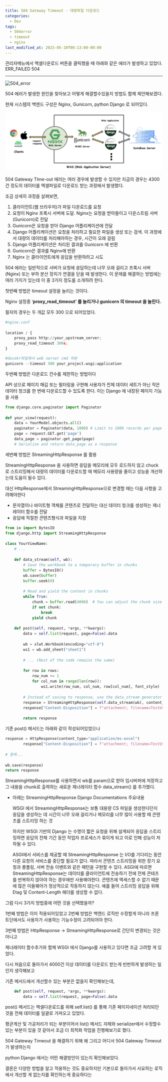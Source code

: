 ```yaml
---
title: 504 Gateway Timeout - 대량파일 다운로드
categories:
  - Dev
tags:
  - 504error
  - timeout
  - nginx
last_modified_at: 2023-05-10T00:13:00-00:00
---
```


관리자메뉴에서 엑셀다운로드 버튼을 클릭했을 때 아래와 같은 에러가 발생하고 있었다. ERR_FAILED 504 

---
![504_error](/assets/images/a76cde77-85d6-4234-93cf-c6df79b77bf4/504_error.png)

504 에러가 발생한 원인을 찾아보고 어떻게 해결할수있을지 방법도 함께 제안해보겠다.

현재 시스템의 백엔드 구성은 Nginx, Gunicorn, python Django 로 되어있다.

![nginx-gunicorn-django](/assets/images/images_black2code_post_62632102-11e2-457f-a560-5c9ec728b031_image.png)

504 Gateway TIme-out 에러는 여러 경우에 발생할 수 있지만 지금의 경우는 4300건 정도의 데이터를 엑셀파일로 다운로드 받는 과정에서 발생했다. 

조금 상세히 과정을 살펴보면,

1. 클라이언트(웹 브라우저)가 파일 다운로드를 요청
2. 요청이 Nginx 프록시 서버에 도달. Nginx는 요청을 받아들이고 다운스트림 서버(Gunicorn)로 전달
3. Gunicorn은 요청을 받아 Django 어플리케이션에 전달
4. Django 어플리케이션은 요청을 처리하고 필요한 파일을 생성 또는 검색. 이 과정에서 대량의 데이터를 처리해야하는 경우, 시간이 오래 걸림
5. Django 어플리케이션은 처리된 결과를 Gunicorn 에 반환
6. Gunicorn은 결과를 Nginx에 반환
7. Nginx 는 클라이언트에게 응답을 반환하려고 시도

504 에러는 일반적으로 서버가 요청에 응답하는데 너무 오래 걸리고 프록시 서버(Nginx) 또는 부하 분산 장치가 연결을 닫을 때 발생한다. 이 문제를 해결하는 방법에는 여러 가지가 있는데 이 중 3가지 정도를 소개하려 한다.

첫번째 방법은 timeout 설정을 늘리는 것이다.

Nginx 설정중 ‘**proxy_read_timeout’ 를 늘리거나 gunicorn 의 timeout 을 늘린다.**

필자의 경우는 두 개값 모두 300 으로 되어있었다.

```python
#nginx.conf

location / {
    proxy_pass http://your_upstream_server;
    proxy_read_timeout 300s;
}
```

```python
#docekr파일에서 web server cmd 부분
gunicorn --timeout 300 your_project.wsgi:application
```

두번째 방법은 다운로드 건수를 제한하는 방법이다

API 상으로 페이지 매김 또는 필터링을 구현해 사용자가 전체 데이터 세트가 아닌 작은 데이터 청크를 한 번에 다운로드할 수 있도록 한다. 이는 Django 에 내장된 페이지 기능을 사용

```python
from django.core.paginator import Paginator

def your_view(request):
    data = YourModel.objects.all()
    paginator = Paginator(data, 1000) # Limit to 1000 records per page
    page = request.GET.get('page')
    data_page = paginator.get_page(page)
    # Serialize and return data_page as a response
```

세번째 방법은 StreamingHttpResponse 를 활용

StreamingHttpResponse 을 사용하면 응답을 메모리에 모두 로드하지 않고 chuck 로 스트리밍해서 대량의 데이터를 다운로드할 때 메모리 사용량을 줄이고 성능을 개선하는데 도움이 될수 있다.

대신 HttpResponse에서 StreamingHttpResponse으로 변경할 때는 다음 사항을 고려해야한다

- 문자열이나 바이트형 객체를 콘텐츠로 전달하는 대신 데이터 청크를 생성하는 제너레이터 함수를 전달
- 응답에 적절한 콘텐츠형식과 파일을 지정

```python
from io import BytesIO
from django.http import StreamingHttpResponse

class YourViewName:
    # ...

    def data_stream(self, wb):
        # Save the workbook to a temporary buffer in chunks
        buffer = BytesIO()
        wb.save(buffer)
        buffer.seek(0)

        # Read and yield the content in chunks
        while True:
            chunk = buffer.read(4096)  # You can adjust the chunk size
            if not chunk:
                break
            yield chunk

    def post(self, request, *args, **kwargs):
        data = self.list(request, page=False).data

        wb = xlwt.Workbook(encoding="utf-8")
        ws1 = wb.add_sheet("sheet1")

        # ... (Rest of the code remains the same)

        for row in rows:
            row_num += 1
            for col_num in range(len(row)):
                ws1.write(row_num, col_num, row[col_num], font_style)

        # Instead of saving to response, use the data_stream generator with StreamingHttpResponse
        response = StreamingHttpResponse(self.data_stream(wb), content_type="application/ms-excel")
        response["Content-Disposition"] = f"attachment; filename=TestUserList.xls"

        return response
```

기존 post() 메서드는 아래와 같이 작성되어있었으나

```python
response = HttpResponse(content_type="application/ms-excel")
        response["Content-Disposition"] = f"attachment; filename=TestUserList.xls"

# 중략...

wb.save(response) 
return response
```

StreamingHttpResponse를 사용하면서 wb를 param으로 받아 임시버퍼에 저장하고 그 내용을 chunk로 출력하는 새로운 제너레이터 함수 data_stream() 를 추가했다.

- 아래는 StreamingHttpResponse Django Documentations 주요내용
    
    WSGI 에서 StreamingHttpResponse는 보통 대용량 CS 파일을 생성한다던지 응답을 생성하는 데 시간이 너무 오래 걸리거나 메모리를 너무 많이 사용할 때 콘텐츠를 스트리밍 하는 것
    
    하지만 WSGI 기반의 Django 는 수명이 짧은 요청을 위해 설계되어 응답을 스트리밍하면 응답의 전체 기간 동안 작업자 프로세스가 묶이게 되고 이로 인해 성능이 저하될 수 있다.
    
    ASGI에서 서비스를 제공할 때 StreamingHttpResponse 는 I/O를 기다리는 동안 다른 요청의 서비스를 중단할 필요가 없다. 따라서 콘텐츠 스트리밍을 위한 장기 요청과 롱폴링, 서버 전송 이벤트와 같은 패턴을 구현할 수 있다.
    ASGI에 따르면 StreamingHttpResponse는 데이터를 클라이언트에 전송하기 전에 전체 콘테츠를 반복하지 않아야 하는 경우에만 사용해야한다. 콘텐츠에 액세스할 수 없기 때문에 많은 미들웨어가 정상적으로 작동하지 않는다. 예를 들어 스트리밍 응답을 위해 Etag 및 Content-Length 헤더를 생성할 수 없다.
    

그럼 다시 3가지 방법중에 어떤 것을 선택했을까?

1번째 방법은 이미 적용되어있었고 2번째 방법은 백엔드 로직만 수정할게 아니라 프론트단에서도 사용자가 사용하는 기능수정이 고려되어야 한다.

3번째 방법은 HttpResponse → StreamingHttpResponse로 간단히 변경되는 것은 아니고

제너레이터 함수추가와 함께 WSGI 에서 Django를 사용하고 있다면 조금 고려할 게 있었다.

다시 처음으로 돌아가서 4000건 이상 데이터를 다운로드 받는게 빈번하게 발생하는 일인지 생각해보고

기존 메서드에서 개선할수 있는 부분은 없을지 확인해보는데,

```python
    def post(self, request, *args, **kwargs):
        data = self.list(request, page=False).data
```

post() 메서드는 엑셀다운로드를 위해 self.list() 를 통해 기존 페이지네이션 처리되던 것을 전체 데이터를 일괄로 가져오고 있었다.

평균계산 및 가공처리가 되는 부분이어서 list() 메서드 자체와 serializer에서 수정할수 있는 부분이 있을 것 같아서 조금 더 최적화 작업을 진행해보기로 했다.

504 Gateway Timeout 을 해결하기 위해 왜 그리고 어디서 504 Gateway Timeout 가 발생하는지

python Django 에서는 어떤 해결방안이 있는지 확인해보았다.

결론은 다양한 방법을 알고 적용하는 것도 중요하지만 기본으로 돌아가서 사요하는 로직에서 개선할 게 없는지를 확인하는게 중요하다는